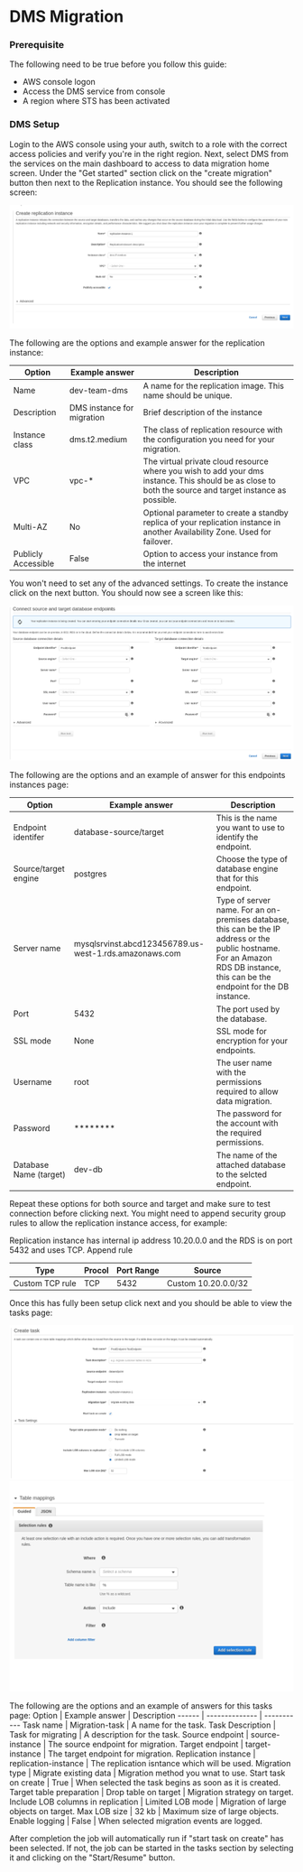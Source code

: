 
# **DMS Migration**

### **Prerequisite**

The following need to be true before you follow this guide:
* AWS console logon
* Access the DMS service from console
* A region where STS has been activated

### **DMS Setup** 

Login to the AWS console using your auth, switch to a role with the correct access policies and verify you're in the right region. Next, select DMS from the services on the main dashboard to access to data migration home screen. Under the "Get started" section click on the "create migration" button then next to the Replication instance. You should see the following screen:

![Alt text](pics/dms-doc-1.png?raw=true)

The following are the options and example answer for the replication instance:

Option | Example answer | Description
---- | ------------ | -----------
Name | dev-team-dms | A name for the replication image. This name should be unique.
Description | DMS instance for migration | Brief description of the instance
Instance class | dms.t2.medium | The class of replication resource with the configuration you need for your migration.
VPC | vpc-* | The virtual private cloud resource where you wish to add your dms instance. This should be as close to both the source and target instance as possible.
Multi-AZ | No | Optional parameter to create a standby replica of your replication instance in another Availability Zone. Used for failover.
Publicly Accessible | False | Option to access your instance from the internet

You won't need to set any of the advanced settings. To create the instance click on the next button. You should now see a screen like this: 

![Alt text](pics/dms-doc-2.png?raw=true)

The following are the options and an example of answer for this endpoints instances page:

Option | Example answer | Description
------ | -------------- | -----------
Endpoint identifer | database-source/target | This is the name you want to use to identify the endpoint.
Source/target engine | postgres | Choose the type of database engine that for this endpoint.
Server name | mysqlsrvinst.abcd123456789.us-west-1.rds.amazonaws.com | Type of server name. For an on-premises database, this can be the IP address or the public hostname. For an Amazon RDS DB instance, this can be the endpoint for the DB instance.
Port | 5432 | The port used by the database.
SSL mode | None | SSL mode for encryption for your endpoints. 
Username | root | The user name with the permissions required to allow data migration.
Password | ******** | The password for the account with the required permissions.
Database Name (target) | dev-db | The name of the attached database to the selcted endpoint.

Repeat these options for both source and target and make sure to test connection before clicking next. You might need to append security group rules to allow the replication instance access, for example:

Replication instance has internal ip address 10.20.0.0 and the RDS is on port 5432 and uses TCP. Append rule 

Type | Procol | Port Range | Source
---- | ------ | ---------- | ------
Custom TCP rule | TCP | 5432 | Custom 10.20.0.0/32


 Once this has fully been setup click next and you should be able to view the tasks page:


![Alt text](pics/dms-doc-3.png?raw=true)
![Alt text](pics/dms-doc-4.png?raw=true)

The following are the options and an example of answers for this tasks page:
Option | Example answer | Description
------ | -------------- | -----------
Task name | Migration-task | A name for the task.
Task Description | Task for migrating | A description for the task.
Source endpoint | source-instance | The source endpoint for migration.
Target endpoint | target-instance | The target endpoint for migration.
Replication instance | replication-instance | The replication isntance which will be used.
Migration type | Migrate existing data | Migration method you wnat to use. 
Start task on create | True | When selected the task begins as soon as it is created.
Target table preparation | Drop table on target | Migration strategy on target.
Include LOB columns in replication | Limited LOB mode | Migration of large objects on target.
Max LOB size | 32 kb | Maximum size of large objects.
Enable logging | False | When selected migration events are logged.

After completion the job will automatically run if "start task on create" has been selected. If not, the job can be started in the tasks section by selecting it and clicking on the "Start/Resume" button.